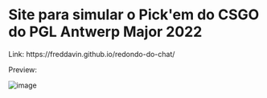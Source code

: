 <h1>Site para simular o Pick'em do CSGO do PGL Antwerp Major 2022</h1>
Link: https://freddavin.github.io/redondo-do-chat/
  
<p>
  Preview:
<p>

![image](https://user-images.githubusercontent.com/36649420/168453443-8dac5366-9fb6-4307-97e0-6e85c8146d6f.png)
